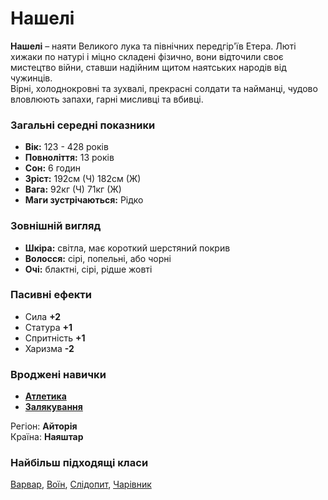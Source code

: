 # Нашелі

**Нашелі** – наяти Великого лука та північних передгір'їв Етера. Люті хижаки по натурі і міцно складені фізично, вони відточили своє мистецтво війни, ставши надійним щитом наятських народів від чужинців.<br />
Вірні, холоднокровні та зухвалі, прекрасні солдати та найманці, чудово вловлюють запахи, гарні мисливці та вбивці.

### Загальні середні показники
  - **Вік:** 123 - 428 років
  - **Повноліття:** 13 років
  - **Сон:** 6 годин
  - **Зріст:** 192см (Ч) 182см (Ж)
  - **Вага:** 92кг (Ч) 71кг (Ж)
  - **Маги зустрічаються:** Рідко

### Зовнішній вигляд
  - **Шкіра:** світла, має короткий шерстяний покрив
  - **Волосся:** сірі, попельні, або чорні
  - **Очі:** блактні, сірі, рідше жовті

### Пасивні ефекти
  - Сила **+2**
  - Статура **+1**
  - Спритність **+1**
  - Харизма **-2**

### Вроджені навички
  - [**Атлетика**](/docs/characters/using.md#athletic)
  - [**Залякування**](/docs/characters/using.md#scary)

Регіон: **Айторія**<br />
Країна: **Наяштар**

### Найбільш підходящі класи

[Варвар](/docs/classes/barbarian), [Воїн](/docs/classes/warrior), [Слідопит](/docs/classes/ranger), [Чарівник](/docs/classes/wizard)